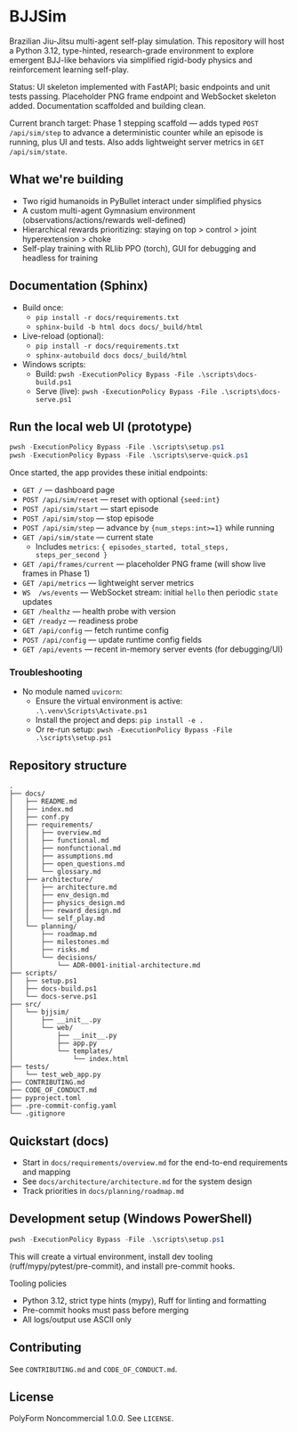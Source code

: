 # BJJSim

Brazilian Jiu-Jitsu multi-agent self-play simulation. This repository will host a Python 3.12, type-hinted, research-grade environment to explore emergent BJJ-like behaviors via simplified rigid-body physics and reinforcement learning self-play.

Status: UI skeleton implemented with FastAPI; basic endpoints and unit tests passing. Placeholder PNG frame endpoint and WebSocket skeleton added. Documentation scaffolded and building clean.

Current branch target: Phase 1 stepping scaffold — adds typed `POST /api/sim/step` to advance a deterministic counter while an episode is running, plus UI and tests. Also adds lightweight server metrics in `GET /api/sim/state`.

## What we're building

- Two rigid humanoids in PyBullet interact under simplified physics
- A custom multi-agent Gymnasium environment (observations/actions/rewards well-defined)
- Hierarchical rewards prioritizing: staying on top > control > joint hyperextension > choke
- Self-play training with RLlib PPO (torch), GUI for debugging and headless for training

## Documentation (Sphinx)

- Build once:
  - `pip install -r docs/requirements.txt`
  - `sphinx-build -b html docs docs/_build/html`
- Live-reload (optional):
  - `pip install -r docs/requirements.txt`
  - `sphinx-autobuild docs docs/_build/html`
- Windows scripts:
  - Build: `pwsh -ExecutionPolicy Bypass -File .\scripts\docs-build.ps1`
  - Serve (live): `pwsh -ExecutionPolicy Bypass -File .\scripts\docs-serve.ps1`

## Run the local web UI (prototype)

```powershell
pwsh -ExecutionPolicy Bypass -File .\scripts\setup.ps1
pwsh -ExecutionPolicy Bypass -File .\scripts\serve-quick.ps1
```

Once started, the app provides these initial endpoints:

- `GET /` — dashboard page
- `POST /api/sim/reset` — reset with optional `{seed:int}`
- `POST /api/sim/start` — start episode
- `POST /api/sim/stop` — stop episode
- `POST /api/sim/step` — advance by `{num_steps:int>=1}` while running
- `GET /api/sim/state` — current state
  - Includes `metrics`: `{ episodes_started, total_steps, steps_per_second }`
- `GET /api/frames/current` — placeholder PNG frame (will show live frames in Phase 1)
- `GET /api/metrics` — lightweight server metrics
- `WS  /ws/events` — WebSocket stream: initial `hello` then periodic `state` updates
- `GET /healthz` — health probe with version
- `GET /readyz` — readiness probe
- `GET /api/config` — fetch runtime config
- `POST /api/config` — update runtime config fields
- `GET /api/events` — recent in-memory server events (for debugging/UI)

### Troubleshooting

- No module named `uvicorn`:
  - Ensure the virtual environment is active: `.\.venv\Scripts\Activate.ps1`
  - Install the project and deps: `pip install -e .`
  - Or re-run setup: `pwsh -ExecutionPolicy Bypass -File .\scripts\setup.ps1`

## Repository structure

```text
.
├── docs/
│   ├── README.md
│   ├── index.md
│   ├── conf.py
│   ├── requirements/
│   │   ├── overview.md
│   │   ├── functional.md
│   │   ├── nonfunctional.md
│   │   ├── assumptions.md
│   │   ├── open_questions.md
│   │   └── glossary.md
│   ├── architecture/
│   │   ├── architecture.md
│   │   ├── env_design.md
│   │   ├── physics_design.md
│   │   ├── reward_design.md
│   │   └── self_play.md
│   └── planning/
│       ├── roadmap.md
│       ├── milestones.md
│       ├── risks.md
│       └── decisions/
│           └── ADR-0001-initial-architecture.md
├── scripts/
│   ├── setup.ps1
│   ├── docs-build.ps1
│   └── docs-serve.ps1
├── src/
│   └── bjjsim/
│       ├── __init__.py
│       └── web/
│           ├── __init__.py
│           ├── app.py
│           └── templates/
│               └── index.html
├── tests/
│   └── test_web_app.py
├── CONTRIBUTING.md
├── CODE_OF_CONDUCT.md
├── pyproject.toml
├── .pre-commit-config.yaml
└── .gitignore
```

## Quickstart (docs)

- Start in `docs/requirements/overview.md` for the end-to-end requirements and mapping
- See `docs/architecture/architecture.md` for the system design
- Track priorities in `docs/planning/roadmap.md`

## Development setup (Windows PowerShell)

```powershell
pwsh -ExecutionPolicy Bypass -File .\scripts\setup.ps1
```

This will create a virtual environment, install dev tooling (ruff/mypy/pytest/pre-commit), and install pre-commit hooks.

Tooling policies

- Python 3.12, strict type hints (mypy), Ruff for linting and formatting
- Pre-commit hooks must pass before merging
- All logs/output use ASCII only

## Contributing

See `CONTRIBUTING.md` and `CODE_OF_CONDUCT.md`.

## License

PolyForm Noncommercial 1.0.0. See `LICENSE`.
